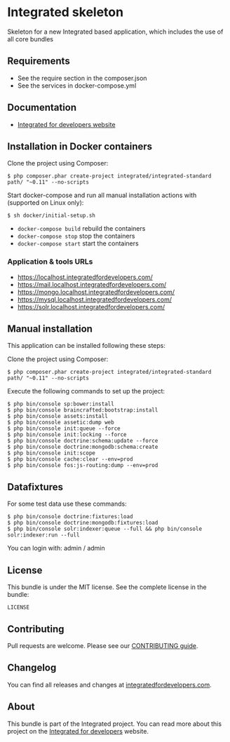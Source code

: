 # Integrated skeleton #
Skeleton for a new Integrated based application, which includes the use of all core bundles

## Requirements ##
* See the require section in the composer.json
* See the services in docker-compose.yml

## Documentation ##
* [Integrated for developers website](http://www.integratedfordevelopers.com "Integrated for developers website")

## Installation in Docker containers ##

Clone the project using Composer:

    $ php composer.phar create-project integrated/integrated-standard path/ "~0.11" --no-scripts

Start docker-compose and run all manual installation actions with (supported on Linux only): 

    $ sh docker/initial-setup.sh

* `docker-compose build` rebuild the containers
* `docker-compose stop` stop the containers
* `docker-compose start` start the containers

### Application & tools URLs ###

* https://localhost.integratedfordevelopers.com/
* https://mail.localhost.integratedfordevelopers.com/
* https://mongo.localhost.integratedfordevelopers.com/
* https://mysql.localhost.integratedfordevelopers.com/
* https://solr.localhost.integratedfordevelopers.com/

## Manual installation ##
This application can be installed following these steps:

Clone the project using Composer:

    $ php composer.phar create-project integrated/integrated-standard path/ "~0.11" --no-scripts

Execute the following commands to set up the project:

    $ php bin/console sp:bower:install
    $ php bin/console braincrafted:bootstrap:install
    $ php bin/console assets:install
    $ php bin/console assetic:dump web
    $ php bin/console init:queue --force
    $ php bin/console init:locking --force
    $ php bin/console doctrine:schema:update --force
    $ php bin/console doctrine:mongodb:schema:create
    $ php bin/console init:scope
    $ php bin/console cache:clear --env=prod
    $ php bin/console fos:js-routing:dump --env=prod

## Datafixtures ##
For some test data use these commands:

    $ php bin/console doctrine:fixtures:load
    $ php bin/console doctrine:mongodb:fixtures:load
    $ php bin/console solr:indexer:queue --full && php bin/console solr:indexer:run --full

You can login with: admin / admin    

## License ##
This bundle is under the MIT license. See the complete license in the bundle:

    LICENSE

## Contributing ##
Pull requests are welcome. Please see our [CONTRIBUTING guide](http://www.integratedfordevelopers.com/contributing "CONTRIBUTING guide").

## Changelog ##
You can find all releases and changes at [integratedfordevelopers.com](http://www.integratedfordevelopers.com "integratedfordevelopers.com").

## About ##
This bundle is part of the Integrated project. You can read more about this project on the
[Integrated for developers](http://www.integratedfordevelopers.com "Integrated for developers") website.
